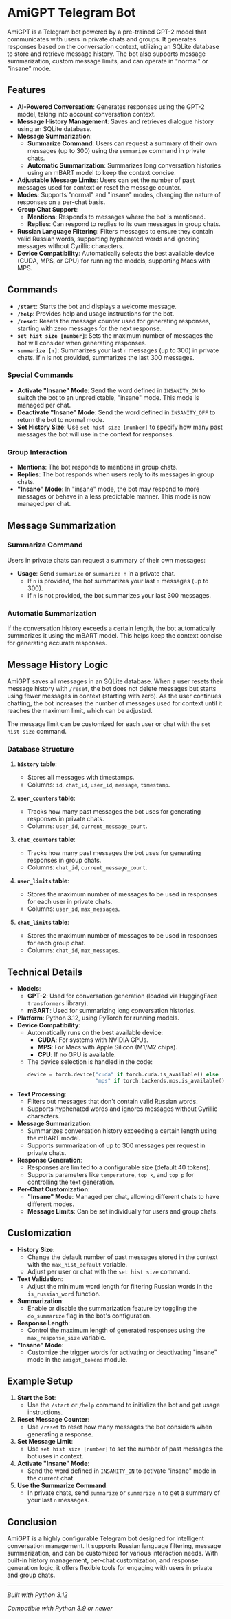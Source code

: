 # AmiGPT Telegram Bot

AmiGPT is a Telegram bot powered by a pre-trained GPT-2 model that communicates with users in private chats and groups. It generates responses based on the conversation context, utilizing an SQLite database to store and retrieve message history. The bot also supports message summarization, custom message limits, and can operate in "normal" or "insane" mode.

## Features

- **AI-Powered Conversation**: Generates responses using the GPT-2 model, taking into account conversation context.
- **Message History Management**: Saves and retrieves dialogue history using an SQLite database.
- **Message Summarization**:
  - **Summarize Command**: Users can request a summary of their own messages (up to 300) using the `summarize` command in private chats.
  - **Automatic Summarization**: Summarizes long conversation histories using an mBART model to keep the context concise.
- **Adjustable Message Limits**: Users can set the number of past messages used for context or reset the message counter.
- **Modes**: Supports "normal" and "insane" modes, changing the nature of responses on a per-chat basis.
- **Group Chat Support**:
  - **Mentions**: Responds to messages where the bot is mentioned.
  - **Replies**: Can respond to replies to its own messages in group chats.
- **Russian Language Filtering**: Filters messages to ensure they contain valid Russian words, supporting hyphenated words and ignoring messages without Cyrillic characters.
- **Device Compatibility**: Automatically selects the best available device (CUDA, MPS, or CPU) for running the models, supporting Macs with MPS.

## Commands

- **`/start`**: Starts the bot and displays a welcome message.
- **`/help`**: Provides help and usage instructions for the bot.
- **`/reset`**: Resets the message counter used for generating responses, starting with zero messages for the next response.
- **`set hist size [number]`**: Sets the maximum number of messages the bot will consider when generating responses.
- **`summarize [n]`**: Summarizes your last `n` messages (up to 300) in private chats. If `n` is not provided, summarizes the last 300 messages.

### Special Commands

- **Activate "Insane" Mode**: Send the word defined in `INSANITY_ON` to switch the bot to an unpredictable, "insane" mode. This mode is managed per chat.
- **Deactivate "Insane" Mode**: Send the word defined in `INSANITY_OFF` to return the bot to normal mode.
- **Set History Size**: Use `set hist size [number]` to specify how many past messages the bot will use in the context for responses.

### Group Interaction

- **Mentions**: The bot responds to mentions in group chats.
- **Replies**: The bot responds when users reply to its messages in group chats.
- **"Insane" Mode**: In "insane" mode, the bot may respond to more messages or behave in a less predictable manner. This mode is now managed per chat.

## Message Summarization

### Summarize Command

Users in private chats can request a summary of their own messages:

- **Usage**: Send `summarize` or `summarize n` in a private chat.
  - If `n` is provided, the bot summarizes your last `n` messages (up to 300).
  - If `n` is not provided, the bot summarizes your last 300 messages.

### Automatic Summarization

If the conversation history exceeds a certain length, the bot automatically summarizes it using the mBART model. This helps keep the context concise for generating accurate responses.

## Message History Logic

AmiGPT saves all messages in an SQLite database. When a user resets their message history with `/reset`, the bot does not delete messages but starts using fewer messages in context (starting with zero). As the user continues chatting, the bot increases the number of messages used for context until it reaches the maximum limit, which can be adjusted.

The message limit can be customized for each user or chat with the `set hist size` command.

### Database Structure

1. **`history` table**:
   - Stores all messages with timestamps.
   - Columns: `id`, `chat_id`, `user_id`, `message`, `timestamp`.

2. **`user_counters` table**:
   - Tracks how many past messages the bot uses for generating responses in private chats.
   - Columns: `user_id`, `current_message_count`.

3. **`chat_counters` table**:
   - Tracks how many past messages the bot uses for generating responses in group chats.
   - Columns: `chat_id`, `current_message_count`.

4. **`user_limits` table**:
   - Stores the maximum number of messages to be used in responses for each user in private chats.
   - Columns: `user_id`, `max_messages`.

5. **`chat_limits` table**:
   - Stores the maximum number of messages to be used in responses for each group chat.
   - Columns: `chat_id`, `max_messages`.

## Technical Details

- **Models**:
  - **GPT-2**: Used for conversation generation (loaded via HuggingFace `transformers` library).
  - **mBART**: Used for summarizing long conversation histories.
- **Platform**: Python 3.12, using PyTorch for running models.
- **Device Compatibility**:
  - Automatically runs on the best available device:
    - **CUDA**: For systems with NVIDIA GPUs.
    - **MPS**: For Macs with Apple Silicon (M1/M2 chips).
    - **CPU**: If no GPU is available.
  - The device selection is handled in the code:
    ```python
    device = torch.device("cuda" if torch.cuda.is_available() else
                          "mps" if torch.backends.mps.is_available() else "cpu")
    ```
- **Text Processing**:
  - Filters out messages that don't contain valid Russian words.
  - Supports hyphenated words and ignores messages without Cyrillic characters.
- **Message Summarization**:
  - Summarizes conversation history exceeding a certain length using the mBART model.
  - Supports summarization of up to 300 messages per request in private chats.
- **Response Generation**:
  - Responses are limited to a configurable size (default 40 tokens).
  - Supports parameters like `temperature`, `top_k`, and `top_p` for controlling the text generation.
- **Per-Chat Customization**:
  - **"Insane" Mode**: Managed per chat, allowing different chats to have different modes.
  - **Message Limits**: Can be set individually for users and group chats.

## Customization

- **History Size**:
  - Change the default number of past messages stored in the context with the `max_hist_default` variable.
  - Adjust per user or chat with the `set hist size` command.
- **Text Validation**:
  - Adjust the minimum word length for filtering Russian words in the `is_russian_word` function.
- **Summarization**:
  - Enable or disable the summarization feature by toggling the `do_summarize` flag in the bot's configuration.
- **Response Length**:
  - Control the maximum length of generated responses using the `max_response_size` variable.
- **"Insane" Mode**:
  - Customize the trigger words for activating or deactivating "insane" mode in the `amigpt_tokens` module.

## Example Setup

1. **Start the Bot**:
   - Use the `/start` or `/help` command to initialize the bot and get usage instructions.
2. **Reset Message Counter**:
   - Use `/reset` to reset how many messages the bot considers when generating a response.
3. **Set Message Limit**:
   - Use `set hist size [number]` to set the number of past messages the bot uses in context.
4. **Activate "Insane" Mode**:
   - Send the word defined in `INSANITY_ON` to activate "insane" mode in the current chat.
5. **Use the Summarize Command**:
   - In private chats, send `summarize` or `summarize n` to get a summary of your last `n` messages.

## Conclusion

AmiGPT is a highly configurable Telegram bot designed for intelligent conversation management. It supports Russian language filtering, message summarization, and can be customized for various interaction needs. With built-in history management, per-chat customization, and response generation logic, it offers flexible tools for engaging with users in private and group chats.

---

*Built with Python 3.12*

*Compatible with Python 3.9 or newer*
